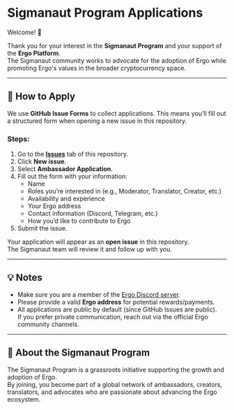 # Sigmanaut Program Applications

Welcome! 👋  

Thank you for your interest in the **Sigmanaut Program** and your support of the **Ergo Platform**.  
The Sigmanaut community works to advocate for the adoption of Ergo while promoting Ergo's values in the broader cryptocurrency space.

---

## 📌 How to Apply

We use **GitHub Issue Forms** to collect applications. This means you’ll fill out a structured form when opening a new issue in this repository.

### Steps:
1. Go to the [**Issues**](../../issues) tab of this repository.
2. Click **New issue**.
3. Select **Ambassador Application**.
4. Fill out the form with your information:
   - Name
   - Roles you’re interested in (e.g., Moderator, Translator, Creator, etc.)
   - Availability and experience
   - Your Ergo address
   - Contact information (Discord, Telegram, etc.)
   - How you’d like to contribute to Ergo
5. Submit the issue.

Your application will appear as an **open issue** in this repository.  
The Sigmanaut team will review it and follow up with you.

---

## 💡 Notes
- Make sure you are a member of the [Ergo Discord server](https://discord.com/invite/ergo-platform-668903786361651200).
- Please provide a valid **Ergo address** for potential rewards/payments.
- All applications are public by default (since GitHub Issues are public).  
  If you prefer private communication, reach out via the official Ergo community channels.

---

## 🙌 About the Sigmanaut Program
The Sigmanaut Program is a grassroots initiative supporting the growth and adoption of Ergo.  
By joining, you become part of a global network of ambassadors, creators, translators, and advocates who are passionate about advancing the Ergo ecosystem.

